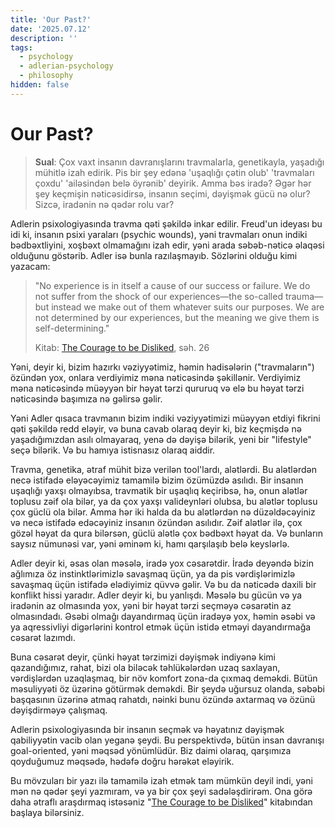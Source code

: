 ```yaml
---
title: 'Our Past?'
date: '2025.07.12'
description: ''
tags:
  - psychology
  - adlerian-psychology
  - philosophy
hidden: false
---
```

# Our Past?

> **Sual**: Çox vaxt insanın davranışlarını travmalarla, genetikayla, yaşadığı mühitlə izah edirik. Pis bir şey edənə 'uşaqlığı çətin olub'  'travmaları çoxdu' 'ailəsindən belə öyrənib' deyirik. Amma bəs iradə? Əgər hər şey keçmişin nəticəsidirsə, insanın seçimi, dəyişmək gücü nə olur? Sizcə, iradənin nə qədər rolu var?

Adlerin psixologiyasında travma qəti şəkildə inkar edilir. Freud'un ideyası bu idi ki, insanın psixi yaraları (psychic wounds), yəni travmaları onun indiki bədbəxtliyini, xoşbəxt olmamağını izah edir, yəni arada səbəb-nəticə əlaqəsi olduğunu göstərib. Adler isə bunla razılaşmayıb. Sözlərini olduğu kimi yazacam: 

> "No experience is in itself a cause of our success or failure. We do not suffer from the shock of our experiences—the so-called trauma—but instead we make out of them whatever suits our purposes. We are not determined by our experiences, but the meaning we give them is self-determining."  
>
> Kitab: [The Courage to be Disliked](https://www.goodreads.com/book/show/43306206-the-courage-to-be-disliked), səh. 26

Yəni, deyir ki, bizim hazırkı vəziyyətimiz, həmin hadisələrin ("travmaların") özündən yox, onlara verdiyimiz məna nəticəsində şəkillənir. Verdiyimiz məna nəticəsində müəyyən bir həyat tərzi qururuq və elə bu həyat tərzi nəticəsində başımıza nə gəlirsə gəlir.

Yəni Adler qısaca travmanın bizim indiki vəziyyətimizi müəyyən etdiyi fikrini qəti şəkildə redd eləyir, və buna cavab olaraq deyir ki, biz keçmişdə nə yaşadığımızdan asılı olmayaraq, yenə də dəyişə bilərik, yeni bir "lifestyle" seçə bilərik. Və bu hamıya istisnasız olaraq aiddir. 

Travma, genetika, ətraf mühit bizə verilən tool'lardı, alətlərdi. Bu alətlərdən necə istifadə eləyəcəyimiz tamamilə bizim özümüzdə asılıdı. Bir insanın uşaqlığı yaxşı olmayıbsa, travmatik bir uşaqlıq keçiribsə, hə, onun alətlər toplusu zəif ola  bilər, ya da çox yaxşı valideynləri olubsa, bu alətlər toplusu çox güclü ola bilər. Amma hər iki halda da bu alətlərdən nə düzəldəcəyiniz və necə istifadə edəcəyiniz insanın özündən asılıdır. Zəif alətlər ilə, çox gözəl həyat da qura bilərsən, güclü alətlə çox bədbəxt həyat da. Və bunların saysız nümunəsi var, yəni əminəm ki, hamı qarşılaşıb belə keyslərlə.

Adler deyir ki, əsas olan məsələ, iradə yox cəsarətdir. İradə deyəndə bizin ağlımıza öz instinktlərimizlə savaşmaq üçün, ya da pis vərdişlərimizlə savaşmaq üçün istifadə elədiyimiz qüvvə gəlir. Və bu da nəticədə daxili bir konflikt hissi yaradır. Adler deyir ki, bu yanlışdı. Məsələ bu gücün və ya iradənin az olmasında yox, yəni bir həyat tərzi seçməyə cəsarətin az olmasındadı. Əsəbi olmağı dayandırmaq üçün iradəyə yox, həmin əsəbi və ya aqressivliyi digərlərini kontrol etmək üçün istidə etməyi dayandırmağa cəsarət lazımdı. 

Buna cəsarət deyir, çünki həyat tərzimizi dəyişmək indiyənə kimi qazandığımız, rahat, bizi ola biləcək təhlükələrdən uzaq saxlayan, vərdişlərdən uzaqlaşmaq, bir növ komfort zona-da çıxmaq deməkdi. Bütün məsuliyyəti öz üzərinə götürmək deməkdi. Bir şeydə uğursuz olanda, səbəbi başqasının üzərinə atmaq rahatdı, nəinki bunu özündə axtarmaq və özünü dəyişdirməyə çalışmaq. 

Adlerin psixologiyasında bir insanın seçmək və həyatınız dəyişmək qabiliyyətin vacib olan yeganə şeydi. Bu perspektivdə, bütün insan davranışı goal-oriented, yəni məqsəd yönümlüdür. Biz daimi olaraq, qarşımıza qoyduğumuz məqsədə, hədəfə doğru hərəkət eləyirik. 

Bu mövzuları bir yazı ilə tamamilə izah etmək tam mümkün deyil indi, yəni mən nə qədər şeyi yazmıram, və ya bir çox şeyi sadələşdirirəm. Ona görə daha ətraflı araşdırmaq istəsəniz "[The Courage to be Disliked](https://www.goodreads.com/book/show/43306206-the-courage-to-be-disliked)" kitabından başlaya bilərsiniz.
